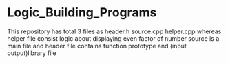 # Logic_Building_Programs
This repository has total 3 files as 
header.h
source.cpp
helper.cpp
whereas helper file consist logic about displaying even factor of number
source is a main file
and header file contains function prototype and (input output)library file
